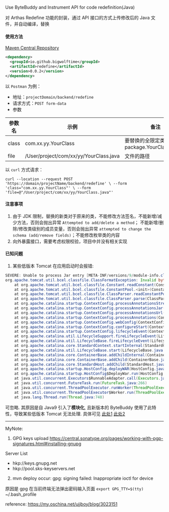 Use ByteBuddy and Instrument API for code redefinition(Java)

对 Arthas Redefine 功能的封装，通过 API 接口的方式上传修改后的 Java 文件，并自动编译，替换

#### 使用方法

[Maven Central Repository](https://search.maven.org/artifact/io.github.bigwolftime/redefine) 

```xml
<dependency>
  <groupId>io.github.bigwolftime</groupId>
  <artifactId>redefine</artifactId>
  <version>0.0.2</version>
</dependency>
```

以 `Postman` 为例：

* 地址：`projectDomain/backend/redefine`
* 请求方式：`POST form-data`
* 参数

| 参数名 | 示例                              | 备注                                         |
| ------ | --------------------------------- | -------------------------------------------- |
| class  | com.xx.yy.YourClass               | 要替换的全限定类名(即 package.YourClassName) |
| file   | /User/project/com/xx/yy/YourClass.java | 文件的路径                                   |


以 `curl` 方式请求：

`curl --location --request POST 'https://domain/projectName/backend/redefine' \
--form 'class="com.xx.yy.YourClass"' \
--form 'file=@"/User/project/com/xx/yy/YourClass.java"'`


#### 注意事项

1. 由于 JDK 限制，替换的新类对于原来的类，不能修改方法签名，不能新增/减少方法，否则会抛出异常 `Attempted to add/delete a method`；
   不能新增/删除/修改类级别的成员变量，否则会抛出异常 `attempted to change the schema (add/remove fields)`；不能修改枚举类的内容
2. 向外暴露接口，需要考虑权限校验，项目中并没有相关实现

#### 已知问题

1. 某些低版本 Tomcat 在应用启动时会报错:

```java
SEVERE: Unable to process Jar entry [META-INF/versions/9/module-info.class] from Jar [jar:file:/WEB-INF/lib/byte-buddy-agent-1.9.3.jar!/] for annotations
org.apache.tomcat.util.bcel.classfile.ClassFormatException: Invalid byte tag in constant pool: 19
	at org.apache.tomcat.util.bcel.classfile.Constant.readConstant(Constant.java:136)
	at org.apache.tomcat.util.bcel.classfile.ConstantPool.<init>(ConstantPool.java:59)
	at org.apache.tomcat.util.bcel.classfile.ClassParser.readConstantPool(ClassParser.java:208)
	at org.apache.tomcat.util.bcel.classfile.ClassParser.parse(ClassParser.java:118)
	at org.apache.catalina.startup.ContextConfig.processAnnotationsStream(ContextConfig.java:2055)
	at org.apache.catalina.startup.ContextConfig.processAnnotationsJar(ContextConfig.java:1931)
	at org.apache.catalina.startup.ContextConfig.processAnnotationsUrl(ContextConfig.java:1897)
	at org.apache.catalina.startup.ContextConfig.processAnnotations(ContextConfig.java:1882)
	at org.apache.catalina.startup.ContextConfig.webConfig(ContextConfig.java:1314)
	at org.apache.catalina.startup.ContextConfig.configureStart(ContextConfig.java:873)
	at org.apache.catalina.startup.ContextConfig.lifecycleEvent(ContextConfig.java:371)
	at org.apache.catalina.util.LifecycleSupport.fireLifecycleEvent(LifecycleSupport.java:117)
	at org.apache.catalina.util.LifecycleBase.fireLifecycleEvent(LifecycleBase.java:90)
	at org.apache.catalina.core.StandardContext.startInternal(StandardContext.java:5355)
	at org.apache.catalina.util.LifecycleBase.start(LifecycleBase.java:150)
	at org.apache.catalina.core.ContainerBase.addChildInternal(ContainerBase.java:901)
	at org.apache.catalina.core.ContainerBase.addChild(ContainerBase.java:877)
	at org.apache.catalina.core.StandardHost.addChild(StandardHost.java:632)
	at org.apache.catalina.startup.HostConfig.deployWAR(HostConfig.java:1073)
	at org.apache.catalina.startup.HostConfig$DeployWar.run(HostConfig.java:1857)
	at java.util.concurrent.Executors$RunnableAdapter.call(Executors.java:511)
	at java.util.concurrent.FutureTask.run(FutureTask.java:266)
	at java.util.concurrent.ThreadPoolExecutor.runWorker(ThreadPoolExecutor.java:1149)
	at java.util.concurrent.ThreadPoolExecutor$Worker.run(ThreadPoolExecutor.java:624)
	at java.lang.Thread.run(Thread.java:748)
```

可忽略. 其原因是自 Java9 引入了**模块化**, 且新版本的 ByteBuddy 使用了此特性，导致某些低版本 Tomcat 无法处理. 具体可见
   [此处1](https://stackoverflow.com/questions/53063324/severe-unable-to-process-jar-entry-module-info-class-in-tomcat-7-java-8)
   [此处2](https://github.com/classgraph/classgraph/issues/291#issuecomment-446493724)

---

MyNote:

1. GPG keys upload
   https://central.sonatype.org/pages/working-with-pgp-signatures.html#installing-gnupg

Server List   
* hkp://keys.gnupg.net
* hkp://pool.sks-keyservers.net


2. mvn deploy occur: gpg: signing failed: Inappropriate ioctl for device

原因是 gpg 在当前终端无法弹出密码输入页面
`export GPG_TTY=$(tty)`
~/.bash_profile

reference: https://my.oschina.net/ujjboy/blog/3023151